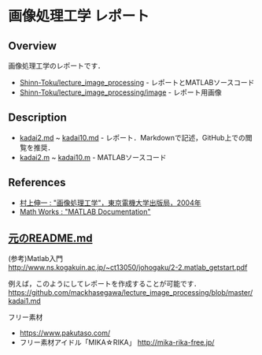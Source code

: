 # 画像処理工学 レポート

## Overview

画像処理工学のレポートです．

- [Shinn-Toku/lecture_image_processing](https://github.com/Shinn-Toku/lecture_image_processing) - レポートとMATLABソースコード
- [Shinn-Toku/lecture_image_processing/image](https://github.com/Shinn-Toku/lecture_image_processing/tree/master/image) - レポート用画像

## Description

- [kadai2.md](kadai2.md) ~ [kadai10.md](kadai10.md) - レポート．Markdownで記述，GitHub上での閲覧を推奨．
- [kadai2.m](kadai2.m) ~ [kadai10.m](kadai10.m) - MATLABソースコード

## References

- [村上伸一 : "画像処理工学"，東京電機大学出版局，2004年](https://www.tdupress.jp/book/b349338.html)
- [Math Works : "MATLAB Documentation"](https://jp.mathworks.com/help/matlab/index.html)

## [元のREADME.md](https://github.com/mackhasegawa/lecture_image_processing/blob/master/README.md)

(参考)Matlab入門  
http://www.ns.kogakuin.ac.jp/~ct13050/johogaku/2-2.matlab_getstart.pdf

例えば，このようにしてレポートを作成することが可能です．  
https://github.com/mackhasegawa/lecture_image_processing/blob/master/kadai1.md

フリー素材

- https://www.pakutaso.com/
- フリー素材アイドル「MIKA☆RIKA」 http://mika-rika-free.jp/
